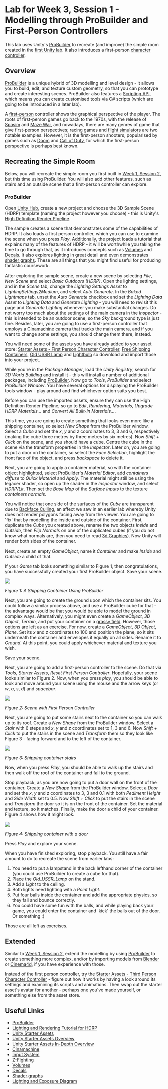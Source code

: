 # Lab for Week 3, Session 1 - Modelling through ProBuilder and First-Person Controllers

This lab uses Unity's [ProBuilder](https://unity3d.com/unity/features/worldbuilding/probuilder) to recreate (and improve) the simple room created in the [first Unity lab](./week1Session2.md). It also introduces a first-person [character controller](https://docs.unity3d.com/Manual/class-CharacterController.html).

## Overview

[ProBuilder](https://unity3d.com/unity/features/worldbuilding/probuilder) is a unique hybrid of 3D modelling and level design - it allows you to build, edit, and texture custom geometry, so that you can prototype and create interesting scenes. ProBuilder also features a [Scripting API](https://docs.unity3d.com/Packages/com.unity.probuilder@4.2/manual/api.html), which means you can create customised tools via C# scripts (which are going to be introduced in a later lab).

A [first-person](https://en.wikipedia.org/wiki/First-person_(video_games)) controller shows the graphical perspective of the player. The roots of first-person games go back to the 1970s, with the release of [Spasim](https://en.wikipedia.org/wiki/Spasim) and [Maze War](https://en.wikipedia.org/wiki/Maze_War), and nowadays, there are many genres of game that give first-person perspectives; racing games and [flight simulators](https://en.wikipedia.org/wiki/Amateur_flight_simulation#Flight_simulators) are two notable examples.  However, it is the first-person shooters, popularised by games such as [Doom](https://en.wikipedia.org/wiki/Doom_(franchise)) and [Call of Duty](https://en.wikipedia.org/wiki/Call_of_Duty), for which the first-person perspective is perhaps best known.

## Recreating the Simple Room

Below, you will recreate the simple room you first built in [Week 1, Session 2](./week1Session2.md), but this time using ProBuilder. You will also add other features, such as stairs and an outside scene that a first-person controller can explore.

### ProBuilder

Open [Unity Hub](https://docs.unity3d.com/Manual/GettingStartedUnityHub.html), create a new project and choose the 3D Sample Scene (HDRP) template (naming the project however you choose) - this is Unity's [High Definition Render Pipeline](https://docs.unity3d.com/Packages/com.unity.render-pipelines.high-definition@14.0/manual/index.html). 

The sample creates a scene that demonstrates some of the capabilities of HDRP. It also loads a  first person controller, which you can use to examine the scene when you press _Play_. Additionally, the project loads a tutorial that explains many of the features of HDRP - it will be worthwhile you taking the time to go through that, as it introduces concepts such as [Volumes](https://docs.unity3d.com/Packages/com.unity.render-pipelines.high-definition@7.1/manual/Volumes.html) and [Decals](https://docs.unity3d.com/Packages/com.unity.render-pipelines.high-definition@14.0/manual/Decal.html). It also explores lighting in great detail and even demonstrates [shader graphs](https://unity.com/features/shader-graph). These are all things that you might find useful for producing fantastic coursework.

After exploring the sample scene, create a new scene by selecting _File_, _New Scene_ and select _Basic Outdoors (HDRP)_. Open the lighting settings, and in the _Scene_ tab, change the _Lighting Settings Asset_ to _LightingSettings2Medium_, and select _Auto Generate_. In the _Baked Lightmaps_ tab, unset the _Auto Generate_ checkbox and set the _Lighting Data Asset_ to _Lighting Data_ and _Generate Lighting_ - you will need to revisit this page and _Generate Lighting_ whenever you make substantial changes. Do not worry too much about the settings of the main camera in the _Inspector_ - this is intended to be an outdoor scene, so the _Sky_ background type is just fine. Besides, later, you are going to use a first-person controller that employs a [Cinamachine](https://unity.com/unity/features/editor/art-and-design/cinemachine) camera that tracks the main camera, and if you want to change some settings, you should change them there, instead.

You will need some of the assets you have already added to your asset store: [Starter Assets - First Person Character Controller](https://assetstore.unity.com/packages/essentials/starter-assets-first-person-character-controller-196525), [Free Shipping Containers](https://assetstore.unity.com/packages/3d/environments/industrial/free-shipping-containers-18315), [Old USSR Lamp](https://assetstore.unity.com/packages/3d/props/electronics/old-ussr-lamp-110400) and [Lightbulb](https://assetstore.unity.com/packages/3d/props/interior/lightbulb-218258) so download and import those into your project.

While you're in the _Package Manager_, load the _Unity Registry_, search for _3D World Building_ and install it - this will install a number of additional packages, including [ProBuilder](https://unity3d.com/unity/features/worldbuilding/probuilder). Now go to _Tools_, _ProBuilder_ and select _ProBuilder Window_. You have several options for displaying the ProBuilder tools window - play around and find whichever option suits you best.

Before you can use the imported assets, ensure they can use the High Definition Render Pipeline; so go to _Edit_, _Rendering_, _Materials_, _Upgrade HDRP Materials..._ and _Convert All Built-in Materials..._.

This time, you are going to create something that looks even more like a shipping container, so select _New Shape_ from the ProBuilder window. Select a _Cube_ and set the _x_, _y_ and _z_ coordinates to 3, 3 and 6, respectively (making the cube three metres by three metres by six metres). Now _Shift + Click_ on the scene, and you should have a cube. Centre the cube in the scene via the transform properties in the _Inspector_. Later on, you are going to put a door on the container, so select the _Face Selection_, highlight the front face of the object, and press _backspace_ to delete it.

Next, you are going to apply a container material, so with the container object highlighted, select ProBuilder's _Material Editor_, add _containers diffuse_ to _Quick Material_ and _Apply_. The material might still be using the legacer shader, so open up the shader in the _Inspector_ window, and select _HDRP/Lit_. Then set the _Base Map_ of the _Surface Inputs_ to the texture _containers normals_.

You will notice that one side of the surfaces of the _Cube_ are transparent due to [Backface Culling](https://answers.unity.com/questions/1447454/mesh-looks-transperent-on-one-side.html), an affect we saw in an earlier lab whereby Unity does not render polygons facing away from the viewer. You are going to 'fix' that by modelling the inside and outside of the container. First, duplicate the _Cube_ you created above, rename the two objects _Inside_ and _Outside_, then _Flip Normals_ on one of the duplicated cubes (if you do not know what normals are, then you need to read [3d Graphics](../graphicsBackground.md)). Now Unity will render both sides of the container.

Next, create an empty _GameObject_, name it _Container_ and make _Inside_ and _Outside_ a child of that.

If your _Game_ tab looks something similar to Figure 1, then congratulations, you have successfully created your first ProBuilder object. Save your scene.

![](./images/shippingContainerProBuilder.png)

_Figure 1: A Shipping Container Using ProBuilder_

Next, you are going to create the ground upon which the container sits. You could follow a similar process above, and use a ProBuilder cube for that - the advantage would be that you would be able to model the ground in complex ways. Alternatively, you might even create a _GameObject_, _3D Object_, _Terrain_, and put your container on a [grassy field](https://docs.unity3d.com/Manual/terrain-Grass.html). However, those options are left as an exercise. For now, create a _GameObject_, _3D Object_, _Plane_. Set its _x_ and _z_ coordinates to 100 and position the plane, so it sits underneath the container and envelopes it equally on all sides. Rename it to _Ground_. At this point, you could apply whichever material and texture you wish.

Save your scene.

Next, you are going to add a first-person controller to the scene. Do that via _Tools_, _Starter Assets_, _Reset First Person Controller_. Hopefully, your scene looks similar to Figure 2. Now, when you press _play_, you should be able to look and move around your scene using the mouse and the arrow keys (or _w_, _a_, _s_, _d_) and _spacebar_.

![](./images/fpcScene.png)

_Figure 2: Scene with First Person Controller_

Next, you are going to put some stairs next to the container so you can walk up to its roof. Create a _New Shape_ from the ProBuilder window. Select a _Stair_ with 6 steps and _x_, _y_ and _z_ coordinates set to 1, 3 and 6. Now _Shift + Click_ to put the stairs in the scene and _Transform_ them so they look like Figure 3 - facing forward and to the left of the container.

![](./images/shippingContainerStairs.png)

_Figure 3: Shipping container stairs_

Now, when you press _Play_, you should be able to walk up the stairs and then walk off the roof of the container and fall to the ground.

Stop playback, as you are now going to put a door wall on the front of the container. Create a _New Shape_ from the ProBuilder window. Select a _Door_ and set the _x_, _y_ and _z_ coordinates to 3, 3 and 0.1 with both _Pediment Height_ and _Side Width_ set to 0.5. Now _Shift + Click_ to put the stairs in the scene and _Transform_ the door so it is on the front of the container. Set the material and texture, so it matches. Finally, make the door a child of your container. Figure 4 shows how it might look.

![](./images/shippingContainerDoor.png)

_Figure 4: Shipping container with a door_

Press _Play_ and explore your scene.

When you have finished exploring, stop playback. You still have a fair amount to do to recreate the scene from earlier labs:

1. You need to put a lampstand in the back lefthand corner of the container (you could use ProBuilder to create a cube for that).
2. Place the _Old_USSR_Lamp_ on the stand.
3. Add a _Light_ to the ceiling.
4. Both lights need lighting with a _Point Light_.
5. Put four balls inside the container and add the appropriate physics, so they fall and bounce correctly.
6. You could have some fun with the balls, and while playing back your game, you could enter the container and 'kick' the balls out of the door. Or something ;)

Those are all left as exercises.

## Extended

Similar to [Week 1, Session 2](./week1Session2.md), extend the modelling by using [ProBuilder](https://docs.unity3d.com/Packages/com.unity.probuilder@5.0/manual/index.html) to create something more complex, and/or by importing models from [Blender](https://www.blender.org/) or [Cinema4d](https://www.maxon.net/en/cinema-4d), if you have experience with those.

Instead of the first person controller, try the [Starter Assets - Third Person Character Controller](https://assetstore.unity.com/packages/essentials/starter-assets-third-person-character-controller-196526) - figure out how it works by having a look around its settings and examining its scripts and animations. Then swap out the starter asset's avatar for another - perhaps one you've made yourself, or something else from the asset store.

## Useful Links

+ [ProBuilder](https://unity3d.com/unity/features/worldbuilding/probuilder)
+ [Lighting and Rendering Tutorial for HDRP](https://www.youtube.com/watch?v=yqCHiZrgKzs)
+ [Unity Starter Assets](https://blog.unity.com/games/say-hello-to-the-new-starter-asset-packages)
+ [Unity Starter Assets Overview](https://www.youtube.com/watch?v=4QuPlKzdq14)
+ [Unity Starter Assets In-Depth Overview](https://www.youtube.com/watch?v=CD0FlqllfIE)
+ [Cinamachine](https://unity.com/unity/features/editor/art-and-design/cinemachine)
+ [Input System](https://docs.unity3d.com/Packages/com.unity.inputsystem@1.1/manual/Installation.html)
+ [Z-Fighting](https://www.unity3dtips.com/unity-z-fighting-solutions/)
+ [Volumes](https://docs.unity3d.com/Packages/com.unity.render-pipelines.high-definition@7.1/manual/Volumes.html)
+ [Decals](https://docs.unity3d.com/Packages/com.unity.render-pipelines.high-definition@14.0/manual/Decal.html)
+ [Shader graphs](https://unity.com/features/shader-graph)
+ [Lighting and Exposure Diagram](https://docs.unity3d.com/Packages/com.unity.render-pipelines.high-definition@15.0/manual/Physical-Light-Units.html#lighting-and-exposure-diagram)
